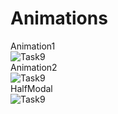 # Animations
Animation1  
![Task9](https://user-images.githubusercontent.com/61080570/102016808-289a5300-3da6-11eb-9565-9aaabe22c955.gif)  
Animation2  
![Task9](https://user-images.githubusercontent.com/61080570/102162800-372f5a00-3ecd-11eb-8de5-c705b48154cf.gif)  
HalfModal  
![Task9](https://user-images.githubusercontent.com/61080570/102162959-86758a80-3ecd-11eb-9a63-5b527fe334c3.gif)
